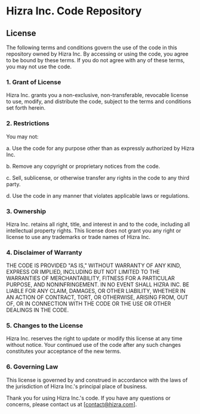 # Hizra Inc. Code Repository

## License

The following terms and conditions govern the use of the code in this repository owned by Hizra Inc. By accessing or using the code, you agree to be bound by these terms. If you do not agree with any of these terms, you may not use the code.

### 1. Grant of License

Hizra Inc. grants you a non-exclusive, non-transferable, revocable license to use, modify, and distribute the code, subject to the terms and conditions set forth herein.

### 2. Restrictions

You may not:

   a. Use the code for any purpose other than as expressly authorized by Hizra Inc.
   
   b. Remove any copyright or proprietary notices from the code.
   
   c. Sell, sublicense, or otherwise transfer any rights in the code to any third party.
   
   d. Use the code in any manner that violates applicable laws or regulations.

### 3. Ownership

Hizra Inc. retains all right, title, and interest in and to the code, including all intellectual property rights. This license does not grant you any right or license to use any trademarks or trade names of Hizra Inc.

### 4. Disclaimer of Warranty

THE CODE IS PROVIDED "AS IS," WITHOUT WARRANTY OF ANY KIND, EXPRESS OR IMPLIED, INCLUDING BUT NOT LIMITED TO THE WARRANTIES OF MERCHANTABILITY, FITNESS FOR A PARTICULAR PURPOSE, AND NONINFRINGEMENT. IN NO EVENT SHALL HIZRA INC. BE LIABLE FOR ANY CLAIM, DAMAGES, OR OTHER LIABILITY, WHETHER IN AN ACTION OF CONTRACT, TORT, OR OTHERWISE, ARISING FROM, OUT OF, OR IN CONNECTION WITH THE CODE OR THE USE OR OTHER DEALINGS IN THE CODE.

### 5. Changes to the License

Hizra Inc. reserves the right to update or modify this license at any time without notice. Your continued use of the code after any such changes constitutes your acceptance of the new terms.

### 6. Governing Law

This license is governed by and construed in accordance with the laws of the jurisdiction of Hizra Inc.'s principal place of business.

Thank you for using Hizra Inc.'s code. If you have any questions or concerns, please contact us at [contact@hizra.com].
